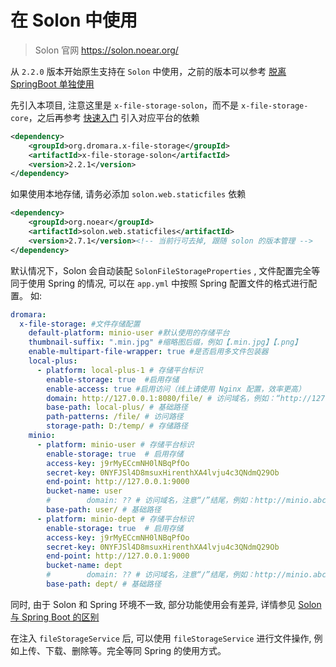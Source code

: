 # 在 Solon 中使用

> Solon 官网 https://solon.noear.org/

从 `2.2.0` 版本开始原生支持在 `Solon` 中使用，之前的版本可以参考 [脱离 SpringBoot 单独使用](脱离SpringBoot单独使用)

先引入本项目, 注意这里是 `x-file-storage-solon`，而不是 `x-file-storage-core`，之后再参考 [快速入门](快速入门) 引入对应平台的依赖

```xml
<dependency>
    <groupId>org.dromara.x-file-storage</groupId>
    <artifactId>x-file-storage-solon</artifactId>
    <version>2.2.1</version>
</dependency>
```

如果使用本地存储, 请务必添加 `solon.web.staticfiles` 依赖
```xml
<dependency>
    <groupId>org.noear</groupId>
    <artifactId>solon.web.staticfiles</artifactId>
    <version>2.7.1</version><!-- 当前行可去掉, 跟随 solon 的版本管理 -->
</dependency>
```


默认情况下，Solon 会自动装配 `SolonFileStorageProperties` , 文件配置完全等同于使用 Spring 的情况, 可以在 `app.yml` 中按照 Spring 配置文件的格式进行配置。
如:
```yaml
dromara:
  x-file-storage: #文件存储配置
    default-platform: minio-user #默认使用的存储平台
    thumbnail-suffix: ".min.jpg" #缩略图后缀，例如【.min.jpg】【.png】
    enable-multipart-file-wrapper: true #是否启用多文件包装器
    local-plus:
      - platform: local-plus-1 # 存储平台标识
        enable-storage: true  #启用存储
        enable-access: true #启用访问（线上请使用 Nginx 配置，效率更高）
        domain: http://127.0.0.1:8080/file/ # 访问域名，例如：“http://127.0.0.1:8030/file/”，注意后面要和 path-patterns 保持一致，“/”结尾，本地存储建议使用相对路径，方便后期更换域名
        base-path: local-plus/ # 基础路径
        path-patterns: /file/ # 访问路径
        storage-path: D:/temp/ # 存储路径
    minio:
      - platform: minio-user # 存储平台标识
        enable-storage: true  # 启用存储
        access-key: j9rMyECcmNH0lNBqPfOo
        secret-key: 0NYFJSl4D8msuxHirenthXA4lvju4c3QNdmQ29Ob
        end-point: http://127.0.0.1:9000
        bucket-name: user
        #        domain: ?? # 访问域名，注意“/”结尾，例如：http://minio.abc.com/abc/
        base-path: user/ # 基础路径
      - platform: minio-dept # 存储平台标识
        enable-storage: true  # 启用存储
        access-key: j9rMyECcmNH0lNBqPfOo
        secret-key: 0NYFJSl4D8msuxHirenthXA4lvju4c3QNdmQ29Ob
        end-point: http://127.0.0.1:9000
        bucket-name: dept
        #        domain: ?? # 访问域名，注意“/”结尾，例如：http://minio.abc.com/abc/
        base-path: dept/ # 基础路径
```

同时, 由于 Solon 和 Spring 环境不一致, 部分功能使用会有差异, 详情参见 [Solon 与 Spring Boot 的区别](https://solon.noear.org/article/compare-springboot)

在注入 `fileStorageService` 后, 可以使用 `fileStorageService` 进行文件操作, 例如上传、下载、删除等。完全等同 Spring 的使用方式。


